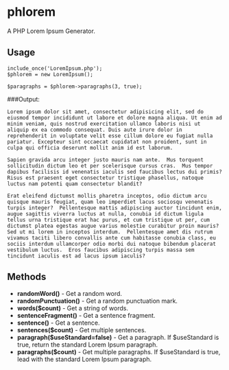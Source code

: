 phlorem
=======
A PHP Lorem Ipsum Generator.


Usage
-----
	include_once('LoremIpsum.php');
	$phlorem = new LoremIpsum();
	
	$paragraphs = $phlorem->paragraphs(3, true);
	
###Output:

	Lorem ipsum dolor sit amet, consectetur adipisicing elit, sed do eiusmod tempor incididunt ut labore et dolore magna aliqua. Ut enim ad minim veniam, quis nostrud exercitation ullamco laboris nisi ut aliquip ex ea commodo consequat. Duis aute irure dolor in reprehenderit in voluptate velit esse cillum dolore eu fugiat nulla pariatur. Excepteur sint occaecat cupidatat non proident, sunt in culpa qui officia deserunt mollit anim id est laborum.

	Sapien gravida arcu integer justo mauris nam ante.  Mus torquent sollicitudin dictum leo et per scelerisque cursus cras.  Mus tempor dapibus facilisis id venenatis iaculis sed faucibus lectus dui primis?  Risus est praesent eget consectetur tristique phasellus, natoque luctus nam potenti quam consectetur blandit?

	Erat eleifend dictumst mollis pharetra inceptos, odio dictum arcu quisque mauris feugiat, quam leo imperdiet lacus sociosqu venenatis turpis integer?  Pellentesque mattis adipiscing auctor tincidunt enim, augue sagittis viverra luctus at nulla, conubia id dictum ligula tellus urna tristique erat hac purus, et cum tristique ut per, cum dictumst platea egestas augue varius molestie curabitur proin mauris?  Sed ut mi lorem in inceptos interdum.  Pellentesque amet dis rutrum vivamus taciti libero convallis ante cum habitasse conubia class, eu sociis interdum ullamcorper odio morbi dui natoque bibendum placerat vestibulum luctus.  Eros faucibus adipiscing turpis massa sem tincidunt iaculis est ad lacus ipsum iaculis?
	
	
Methods
-------

+ **randomWord()**
		- Get a random word.
+ **randomPunctuation()**
		- Get a random punctuation mark.
+ **words($count)**
		- Get a string of words.
+ **sentenceFragment()**
		- Get a sentence fragment.
+ **sentence()**
		- Get a sentence.
+ **sentences($count)**
		- Get multiple sentences.
+ **paragraph($useStandard=false)**
		- Get a paragraph.
		If $useStandard is true, return the standard Lorem Ipsum paragraph.
+ **paragraphs($count)**
		- Get multiple paragraphs.
		If $useStandard is true, lead with the standard Lorem Ipsum paragraph.
